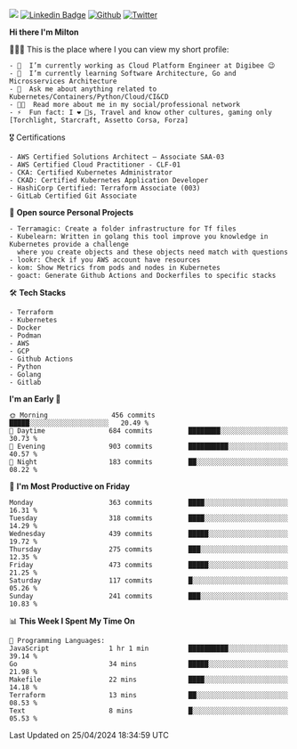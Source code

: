![](https://komarev.com/ghpvc/?username=miltlima&color=blueviolet) [![Linkedin Badge](https://img.shields.io/badge/-LinkedIn-blue?style=flat-square&logo=Linkedin&logoColor=white&link=https://www.linkedin.com/in/miltonlimaj/)](https://www.linkedin.com/in/miltonlimaj/) [![Github](https://img.shields.io/github/followers/miltlima?style=social)](https://github.com/miltlima?tab=followers) [![Twitter](https://img.shields.io/twitter/follow/milt_lima?style=social)](https://twitter.com/milt_lima)
 


     
**Hi there I'm Milton**

👨🏽‍💻 This is the place where I you can view my short profile:
```text
- 🔭  I’m currently working as Cloud Platform Engineer at Digibee 😉
- 🌱  I’m currently learning Software Architecture, Go and Microsservices Architecture
- 💬  Ask me about anything related to Kubernetes/Containers/Python/Cloud/CI&CD
- 👨‍💻  Read more about me in my social/professional network
- ⚡  Fun fact: I ❤️ 🐶s, Travel and know other cultures, gaming only [Torchlight, Starcraft, Assetto Corsa, Forza]
```
🎖 Certifications
```text
- AWS Certified Solutions Architect – Associate SAA-03
- AWS Certified Cloud Practitioner - CLF-01
- CKA: Certified Kubernetes Administrator
- CKAD: Certified Kubernetes Application Developer
- HashiCorp Certified: Terraform Associate (003)
- GitLab Certified Git Associate
```
📐 **Open source Personal Projects**

```text
- Terramagic: Create a folder infrastructure for Tf files
- Kubelearn: Written in golang this tool improve you knowledge in Kubernetes provide a challenge
  where you create objects and these objects need match with questions
- lookr: Check if you AWS account have resources
- kom: Show Metrics from pods and nodes in Kubernetes
- goact: Generate Github Actions and Dockerfiles to specific stacks
```
🛠 **Tech Stacks**

```text
- Terraform
- Kubernetes
- Docker
- Podman
- AWS
- GCP
- Github Actions
- Python
- Golang
- Gitlab
```         

<!--START_SECTION:waka-->
**I'm an Early 🐤** 

```text
🌞 Morning                456 commits         █████░░░░░░░░░░░░░░░░░░░░   20.49 % 
🌆 Daytime                684 commits         ████████░░░░░░░░░░░░░░░░░   30.73 % 
🌃 Evening                903 commits         ██████████░░░░░░░░░░░░░░░   40.57 % 
🌙 Night                  183 commits         ██░░░░░░░░░░░░░░░░░░░░░░░   08.22 % 
```
📅 **I'm Most Productive on Friday** 

```text
Monday                   363 commits         ████░░░░░░░░░░░░░░░░░░░░░   16.31 % 
Tuesday                  318 commits         ████░░░░░░░░░░░░░░░░░░░░░   14.29 % 
Wednesday                439 commits         █████░░░░░░░░░░░░░░░░░░░░   19.72 % 
Thursday                 275 commits         ███░░░░░░░░░░░░░░░░░░░░░░   12.35 % 
Friday                   473 commits         █████░░░░░░░░░░░░░░░░░░░░   21.25 % 
Saturday                 117 commits         █░░░░░░░░░░░░░░░░░░░░░░░░   05.26 % 
Sunday                   241 commits         ███░░░░░░░░░░░░░░░░░░░░░░   10.83 % 
```


📊 **This Week I Spent My Time On** 

```text
💬 Programming Languages: 
JavaScript               1 hr 1 min          ██████████░░░░░░░░░░░░░░░   39.14 % 
Go                       34 mins             █████░░░░░░░░░░░░░░░░░░░░   21.98 % 
Makefile                 22 mins             ████░░░░░░░░░░░░░░░░░░░░░   14.18 % 
Terraform                13 mins             ██░░░░░░░░░░░░░░░░░░░░░░░   08.53 % 
Text                     8 mins              █░░░░░░░░░░░░░░░░░░░░░░░░   05.53 % 
```


 Last Updated on 25/04/2024 18:34:59 UTC
<!--END_SECTION:waka-->
